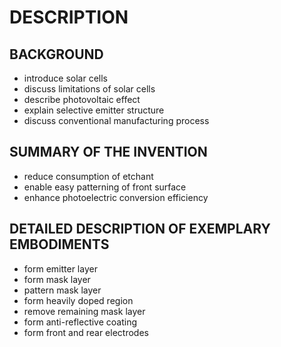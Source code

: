 # DESCRIPTION

## BACKGROUND

- introduce solar cells
- discuss limitations of solar cells
- describe photovoltaic effect
- explain selective emitter structure
- discuss conventional manufacturing process

## SUMMARY OF THE INVENTION

- reduce consumption of etchant
- enable easy patterning of front surface
- enhance photoelectric conversion efficiency

## DETAILED DESCRIPTION OF EXEMPLARY EMBODIMENTS

- form emitter layer
- form mask layer
- pattern mask layer
- form heavily doped region
- remove remaining mask layer
- form anti-reflective coating
- form front and rear electrodes

